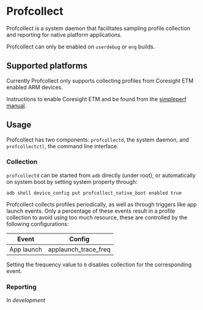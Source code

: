 # Profcollect

Profcollect is a system daemon that facilitates sampling profile collection and reporting for native
platform applications.

Profcollect can only be enabled on `userdebug` or `eng` builds.

## Supported platforms

Currently Profcollect only supports collecting profiles from Coresight ETM enabled ARM devices.

Instructions to enable Coresight ETM and be found from the
[simpleperf manual](https://android.googlesource.com/platform/system/extras/+/refs/heads/master/simpleperf/doc/collect_etm_data_for_autofdo.md).

## Usage

Profcollect has two components: `profcollectd`, the system daemon, and `profcollectctl`, the command
line interface.

### Collection

`profcollectd` can be started from `adb` directly (under root), or automatically on system boot by
setting system property through:

```
adb shell device_config put profcollect_native_boot enabled true
```

Profcollect collects profiles periodically, as well as through triggers like app launch events. Only
a percentage of these events result in a profile collection to avoid using too much resource, these
are controlled by the following configurations:

| Event      | Config                 |
|------------|------------------------|
| App launch | applaunch\_trace\_freq |

Setting the frequency value to `0` disables collection for the corresponding event.

### Reporting

*In development*
